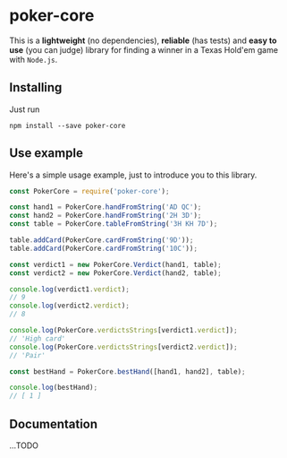 # poker-core

This is a **lightweight** (no dependencies), **reliable** (has tests) and **easy to use** (you can judge) library for finding a winner in a Texas Hold'em game with `Node.js`.

## Installing

Just run

```
npm install --save poker-core
```

## Use example

Here's a simple usage example, just to introduce you to this library.

```js
const PokerCore = require('poker-core');

const hand1 = PokerCore.handFromString('AD QC');
const hand2 = PokerCore.handFromString('2H 3D');
const table = PokerCore.tableFromString('3H KH 7D');

table.addCard(PokerCore.cardFromString('9D'));
table.addCard(PokerCore.cardFromString('10C'));

const verdict1 = new PokerCore.Verdict(hand1, table);
const verdict2 = new PokerCore.Verdict(hand2, table);

console.log(verdict1.verdict);
// 9
console.log(verdict2.verdict);
// 8

console.log(PokerCore.verdictsStrings[verdict1.verdict]);
// 'High card'
console.log(PokerCore.verdictsStrings[verdict2.verdict]);
// 'Pair'

const bestHand = PokerCore.bestHand([hand1, hand2], table);

console.log(bestHand);
// [ 1 ]
```

## Documentation

...TODO